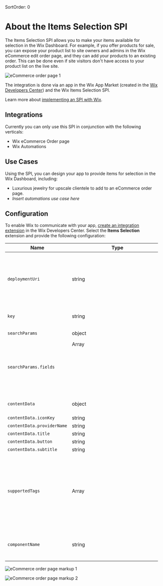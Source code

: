 SortOrder: 0
# About the Items Selection SPI

The Items Selection SPI allows you to make your items available for selection in the Wix Dashboard. For example, if you offer products for sale, you can expose your product list to site owners and admins in the Wix eCommerce edit order page, and they can add your products to an existing order. This can be done even if site visitors don't have access to your product list on the live site. 

![eCommerce order page 1](images/order-pg-1.png)


The integration is done via an app in the Wix App Market (created in the [Wix Developers Center](https://dev.wix.com/)) and the Wix Items Selection SPI.  

Learn more about [implementing an SPI with Wix](https://dev.wix.com/api/rest/getting-started/service-provider-interface).


## Integrations

Currently you can only use this SPI in conjunction with the following verticals:

+ Wix eCommerce Order page
+ Wix Automations

## Use Cases

Using the SPI, you can design your app to provide items for selection in the Wix Dashboard, including:
+ Luxurious jewelry for upscale clientele to add to an eCommerce order page. 
+ *Insert automations use case here* 

## Configuration

To enable Wix to communicate with your app,
[create an integration extension](https://dev.wix.com/api/rest/getting-started/service-provider-interface#getting-started_service-provider-interface_configure-an-integration-component-in-the-development-center)
in the Wix Developers Center.
Select the **Items Selection** extension and provide the following configuration:

| Name | Type | Description |
| --- | --- | --- |
| `deploymentUri`|string|Required. Base URI which Wix eCommerce will call to retrieve a list of items for selection.<br/> For example, `"deploymentUri": "https://my-list-of-items.com"`. |
| `key`|string| Required. A unique identifier for the provider. |
| `searchParams`|object|Supported search parameters. |
| `searchParams.fields`|Array<object>|Supported fields to search by. |
| `contentData`|object| Display data such as provider name and icon. |
| `contentData.iconKey`|string| Provider icon. |
| `contentData.providerName`|string| Provider name. |
| `contentData.title`|string| Item title. |
| `contentData.button`|string| Button label. |
| `contentData.subtitle`|string| Item description. |
| `supportedTags`|Array<string>| Tags representing a vertical. List the tags you want to integrate with. If no tags are listed, the Items Selection extension integrates with all supported verticals. Supported values: "UNKNOWN_TAG", "EMBEDDABLE", "ECOM_EDIT_ORDER" |
| `componentName`|string|A unique name for this component. This is an internal name that will only appear in the Dev Center. |

![eCommerce order page markup 1](images/order-pg-2-edit.png)

![eCommerce order page markup 2](images/order-pg-3-edit.png)
